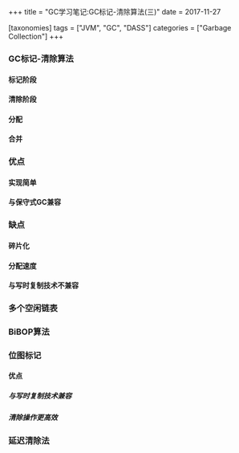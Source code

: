+++
title = "GC学习笔记:GC标记-清除算法(三)"
date = 2017-11-27

[taxonomies]
tags = ["JVM", "GC", "DASS"]
categories = ["Garbage Collection"]
+++

### GC标记-清除算法
#### 标记阶段
<!-- more -->

#### 清除阶段
#### 分配
#### 合并
### 优点
#### 实现简单
#### 与保守式GC兼容
### 缺点
#### 碎片化
#### 分配速度
#### 与写时复制技术不兼容
### 多个空闲链表
### BiBOP算法
### 位图标记
#### 优点
##### 与写时复制技术兼容
##### 清除操作更高效
### 延迟清除法
